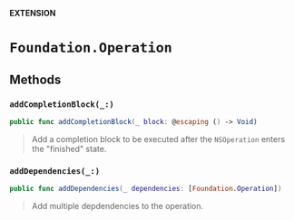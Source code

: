 **EXTENSION**

# `Foundation.Operation`

## Methods
### `addCompletionBlock(_:)`

```swift
public func addCompletionBlock(_ block: @escaping () -> Void)
```

> Add a completion block to be executed after the `NSOperation` enters the
> "finished" state.

### `addDependencies(_:)`

```swift
public func addDependencies(_ dependencies: [Foundation.Operation])
```

> Add multiple depdendencies to the operation.
